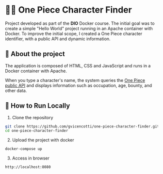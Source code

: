 # 🏴‍☠️ One Piece Character Finder


Project developed as part of the **DIO** Docker course. The initial goal was to create a simple "Hello World" project running in an Apache container with Docker. To improve the initial scope, I created a One Piece character identifier, with a public API and dynamic information.


## 📌 About the project

The application is composed of HTML, CSS and JavaScript and runs in a Docker container with Apache.

When you type a character's name, the system queries the [One Piece public API](https://www.freepublicapis.com/one-piece-api) and displays information such as occupation, age, bounty, and other data.

## 🐳 How to Run Locally
1. Clone the repository
```bash
git clone https://github.com/gvicencotti/one-piece-character-finder.git
cd one-piece-character-finder
```

2. Upload the project with docker
```bash
docker-compose up
```

3. Access in browser
```bash
http://localhost:8080
```
